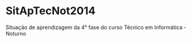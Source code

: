 SitApTecNot2014
===============

Situação de aprendizagem da 4° fase do curso Técnico em Informática - Noturno
